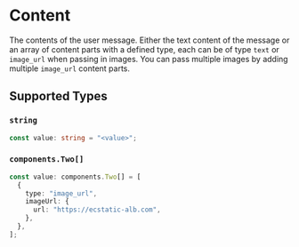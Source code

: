 # Content

The contents of the user message. Either the text content of the message or an array of content parts with a defined type, each can be of type `text` or `image_url` when passing in images. You can pass multiple images by adding multiple `image_url` content parts. 


## Supported Types

### `string`

```typescript
const value: string = "<value>";
```

### `components.Two[]`

```typescript
const value: components.Two[] = [
  {
    type: "image_url",
    imageUrl: {
      url: "https://ecstatic-alb.com",
    },
  },
];
```

